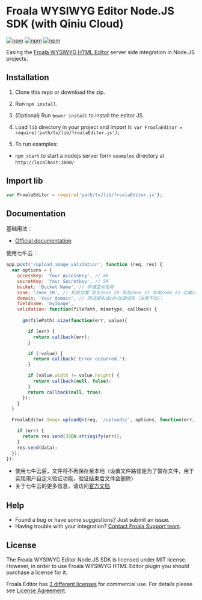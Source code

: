# Froala WYSIWYG Editor Node.JS SDK (with Qiniu Cloud)

[![npm](https://img.shields.io/npm/v/wysiwyg-editor-node-sdk.svg)](https://www.npmjs.com/package/wysiwyg-editor-node-sdk)
[![npm](https://img.shields.io/npm/dm/wysiwyg-editor-node-sdk.svg)](https://www.npmjs.com/package/wysiwyg-editor-node-sdk)
[![npm](https://img.shields.io/npm/l/wysiwyg-editor-node-sdk.svg)](https://www.npmjs.com/package/wysiwyg-editor-node-sdk)

Easing the [Froala WYSIWYG HTML Editor](https://github.com/froala/wysiwyg-editor) server side integration in Node.JS projects.

## Installation

1. Clone this repo or download the zip.

2. Run `npm install`.

3. (Optional) Run `bower install` to install the editor JS.

3. Load `lib` directory in your project and import it: `var FroalaEditor = require('path/to/lib/froalaEditor.js');`

4. To run examples:
* `npm start` to start a nodejs server form `examples` directory at `http://localhost:3000/`

## Import lib
```javascript
var FroalaEditor = require('path/to/lib/froalaEditor.js');
```

## Documentation

基础用法：
 * [Official documentation](https://www.froala.com/wysiwyg-editor/docs/sdks/nodejs)
 
使用七牛云：
```javascript
app.post('/upload_image_validation', function (req, res) {
  var options = {
    accessKey: 'Your AccessKey', // AK
    secretKey: 'Your Secretkey', // SK
    bucket: 'Bucket Name', // 存储空间名称
    zone: 'Zone_z0', // 机房位置 华东Zone_z0 华北Zone_z1 华南Zone_z2 北美Zone_na0
    domain: 'Your domain', // 测试域名或cdn加速域名（末尾不加/）
    fieldname: 'myImage',
    validation: function(filePath, mimetype, callback) {
    
      gm(filePath).size(function(err, value){

        if (err) {
          return callback(err);
        }

        if (!value) {
          return callback('Error occurred.');
        }

        if (value.width != value.height) {
          return callback(null, false);
        }
        return callback(null, true);
      });
    }
  }

  FroalaEditor.Image.uploadQn(req, '/uploads/', options, function(err, data) {

    if (err) {
      return res.send(JSON.stringify(err));
    }
    res.send(data);
  });
});
```
- 使用七牛云后，文件将不再保存至本地（设置文件路径是为了暂存文件，用于实现用户自定义验证功能，验证结束后文件会删除）
- 关于七牛云的更多信息，请访问[官方文档](http://developer.qiniu.com/kodo)

## Help
- Found a bug or have some suggestions? Just submit an issue.
- Having trouble with your integration? [Contact Froala Support team](http://froala.dev/wysiwyg-editor/contact).


## License

The Froala WYSIWYG Editor Node.JS SDK is licensed under MIT license. However, in order to use Froala WYSIWYG HTML Editor plugin you should purchase a license for it.

Froala Editor has [3 different licenses](http://froala.com/wysiwyg-editor/pricing) for commercial use.
For details please see [License Agreement](http://froala.com/wysiwyg-editor/terms).


